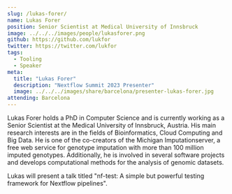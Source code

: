 ```yaml
---
slug: /lukas-forer/
name: Lukas Forer
position: Senior Scientist at Medical University of Innsbruck
image: ../../../images/people/lukasforer.png
github: https://github.com/lukfor
twitter: https://twitter.com/lukfor
tags:
  - Tooling
  - Speaker
meta:
  title: "Lukas Forer"
  description: "Nextflow Summit 2023 Presenter"
  image: ../../../images/share/barcelona/presenter-lukas-forer.jpg
attending: Barcelona
---
```


Lukas Forer holds a PhD in Computer Science and is currently working as a Senior Scientist at the Medical University of Innsbruck, Austria. His main research interests are in the fields of Bioinformatics, Cloud Computing and Big Data. He is one of the co-creators of the Michigan Imputationserver, a free web service for genotype imputation with more than 100 million imputed genotypes. Additionally, he is involved in several software projects and develops computational methods for the analysis of genomic datasets.

Lukas will present a talk titled "nf-test: A simple but powerful testing framework for Nextflow pipelines".

